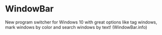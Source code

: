 # WindowBar
New program switcher for Windows 10 with great options like tag windows, mark windows by color and search windows by text! (WindowBar.info)
